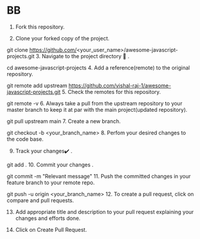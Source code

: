# BB

1. Fork this repository.

2. Clone your forked copy of the project.

git clone https://github.com/<your_user_name>/awesome-javascript-projects.git
3. Navigate to the project directory 📁 .

cd awesome-javascript-projects
4. Add a reference(remote) to the original repository.

git remote add upstream https://github.com/vishal-raj-1/awesome-javascript-projects.git 
5. Check the remotes for this repository.

git remote -v
6. Always take a pull from the upstream repository to your master branch to keep it at par with the main project(updated repository).

git pull upstream main
7. Create a new branch.

git checkout -b <your_branch_name>
8. Perfom your desired changes to the code base.

9. Track your changes✔️ .

git add . 
10. Commit your changes .

git commit -m "Relevant message"
11. Push the committed changes in your feature branch to your remote repo.

git push -u origin <your_branch_name>
12. To create a pull request, click on compare and pull requests.

13. Add appropriate title and description to your pull request explaining your changes and efforts done.

14. Click on Create Pull Request.
